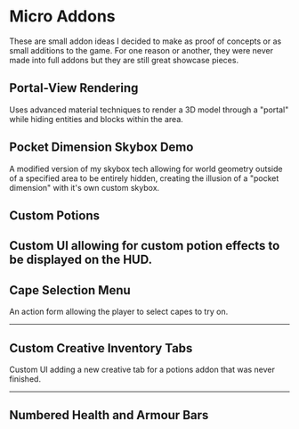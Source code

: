 <script setup>
    import YoutubeEmbed from '@components/YoutubeEmbed.vue'
    import Tag from '@components/Tag.vue'
    import Slideshow from '@components/Slideshow.vue'

</script>

# Micro Addons
These are small addon ideas I decided to make as proof of concepts or as small additions to the game. For one reason or another, they were never made into full addons but they are still great showcase pieces.

## Portal-View Rendering
Uses advanced material techniques to render a 3D model through a "portal" while hiding entities and blocks within the area.
<YoutubeEmbed videoId="HjLSn3Fd73k"/>

## Pocket Dimension Skybox Demo
A modified version of my skybox tech allowing for world geometry outside of a specified area to be entirely hidden, creating the illusion of a "pocket dimension" with it's own custom skybox.
<YoutubeEmbed videoId="lKcXRd77Mtc"/>

## Custom Potions
Custom UI allowing for custom potion effects to be displayed on the HUD.
<YoutubeEmbed videoId="xI-wW2QqEDg"/>
---


## Cape Selection Menu
An action form allowing the player to select capes to try on.
<YoutubeEmbed videoId="jAF_1oB6h_4"/>

---

## Custom Creative Inventory Tabs
Custom UI adding a new creative tab for a potions addon that was never finished. 
<YoutubeEmbed videoId="NdD9-ksiNGg"/>

---

## Numbered Health and Armour Bars

<YoutubeEmbed videoId="wEw1-VxqwJg"/>


